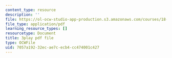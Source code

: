 ```yaml
---
content_type: resource
description: ''
file: https://ol-ocw-studio-app-production.s3.amazonaws.com/courses/18-03sc-differential-equations-fall-2011/7057a19232ecae7cecb4cc474001c427_uNOyxQwIV8o.pdf
file_type: application/pdf
learning_resource_types: []
resourcetype: Document
title: 3play pdf file
type: OCWFile
uid: 7057a192-32ec-ae7c-ecb4-cc474001c427
---
```


